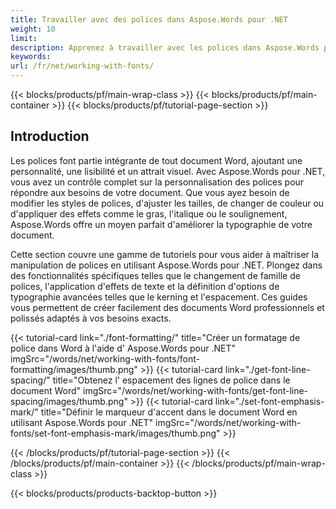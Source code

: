```yaml
---
title: Travailler avec des polices dans Aspose.Words pour .NET  
weight: 10
limit:
description: Apprenez à travailler avec les polices dans Aspose.Words pour .NET, y compris en modifiant les styles de polices, les tailles, les couleurs, les effets, etc. Améliorez vos documents Word avec facilité.
keywords:
url: /fr/net/working-with-fonts/
---
```

{{< blocks/products/pf/main-wrap-class >}}
{{< blocks/products/pf/main-container >}}
{{< blocks/products/pf/tutorial-page-section >}}

## Introduction
  
Les polices font partie intégrante de tout document Word, ajoutant une personnalité, une lisibilité et un attrait visuel. Avec Aspose.Words pour .NET, vous avez un contrôle complet sur la personnalisation des polices pour répondre aux besoins de votre document. Que vous ayez besoin de modifier les styles de polices, d'ajuster les tailles, de changer de couleur ou d'appliquer des effets comme le gras, l'italique ou le soulignement, Aspose.Words offre un moyen parfait d'améliorer la typographie de votre document.  

Cette section couvre une gamme de tutoriels pour vous aider à maîtriser la manipulation de polices en utilisant Aspose.Words pour .NET. Plongez dans des fonctionnalités spécifiques telles que le changement de famille de polices, l'application d'effets de texte et la définition d'options de typographie avancées telles que le kerning et l'espacement. Ces guides vous permettent de créer facilement des documents Word professionnels et polissés adaptés à vos besoins exacts.

{{< tutorial-card link="./font-formatting/" title="Créer un formatage de police dans Word à l'aide d' Aspose.Words pour .NET" imgSrc="/words/net/working-with-fonts/font-formatting/images/thumb.png" >}}
{{< tutorial-card link="./get-font-line-spacing/" title="Obtenez l' espacement des lignes de police dans le document Word" imgSrc="/words/net/working-with-fonts/get-font-line-spacing/images/thumb.png" >}}
{{< tutorial-card link="./set-font-emphasis-mark/" title="Définir le marqueur d'accent dans le document Word en utilisant Aspose.Words pour .NET" imgSrc="/words/net/working-with-fonts/set-font-emphasis-mark/images/thumb.png" >}}

{{< /blocks/products/pf/tutorial-page-section >}}
{{< /blocks/products/pf/main-container >}}
{{< /blocks/products/pf/main-wrap-class >}}

{{< blocks/products/products-backtop-button >}}